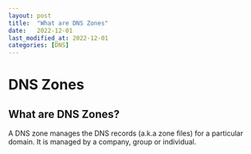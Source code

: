 ```yaml
---
layout: post
title:  "What are DNS Zones"
date:   2022-12-01
last_modified_at: 2022-12-01
categories: [DNS]
---
```


# DNS Zones

## What are DNS Zones?

A DNS zone manages the DNS records (a.k.a zone files) for a particular domain. 
It is managed by a company, group or individual. 

